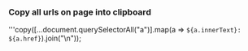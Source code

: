 ### Copy all urls on page into clipboard
'''copy([...document.querySelectorAll("a")].map(a => `${a.innerText}: ${a.href}`).join("\n"));

